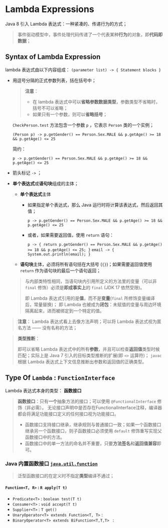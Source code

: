 # Lambda Expressions

Java 8 引入 Lambda 表达式：一种紧凑的、传递行为的方式；

> 事件驱动模型中，事件处理代码传递了一个代表某种**行为**的对象，即**代码即数据**；

## Syntax of Lambda Expression

lambda 表达式由以下内容组成： `(parameter list) -> { Statement blocks }`
* 用逗号分隔的正式参数列表，括在括号中；

    > **注意**：
    > 
    > * 在 lambda 表达式中可以**省略参数数据类型**，参数类型不省略时，括号不可以省略；
    > * 如果只有一个参数，则可以**省略括号**；

    `CheckPerson.test` 方法包含一个参数 `p` ，它表示 `Person` 类的一个实例；

    `(Person p) -> p.getGender() == Person.Sex.MALE && p.getAge() >= 18 && p.getAge() <= 25`

    简约：

    `p -> p.getGender() == Person.Sex.MALE && p.getAge() >= 18 && p.getAge() <= 25`

* 箭头标记 `->` ；

* **单个表达式**或**语句块**组成的主体；

    * **单个表达式**主体
     
        * 如果指定单个表达式，那么 Java 运行时将计算该表达式，然后返回其值；
     
            `p -> p.getGender() == Person.Sex.MALE && p.getAge() >= 18 && p.getAge() <= 25`
     
        * 或者，如果需要返回值，使用 `return` 语句：
     
            `p -> { return p.getGender() == Person.Sex.MALE && p.getAge() >= 18 && p.getAge() <= 25; }`
            `email -> { System.out.println(email); }`

    * **语句块**主体，必须将所有语句括在大括号 (`{}`)；如果需要返回值使用 `return` 作为语句块的最后一个语句返回；

    > 与内部类特性相同，当语句块内引用所定义的方法里的变量（可以非 `final` 修饰）必须是**即成事实上**的 `final` (JDK 17 依然受限)。
    > 
    > 即 Lambda 表达式引用的是**值**，而不是**变量**(`final` 所修饰变量编译后，常量替换)；
    > 即 Lambda 也被成为**闭包**：未赋值的变量与周边环境隔离起来，进而被绑定到一个特定的值。

> **注意**：
> Lambda 表达式看上去像方法声明；可以将 Lambda 表达式视为匿名方法 —— 没有名称的方法；

> **类型推断**：
> 
> 即可以省略 Lambda 表达式中的所有**参数**，并且可以检查**返回值**类型时候匹配；实际上是 Java 7 引入的目标类型推断的扩展(即 `<>` 运算符)； 
> `javac` 根据 Lambda 表达式上下文信息推断出参数和返回值的正确类型。

##  Type Of `Lambda` : `FunctionInterface`

Lambda 表达式本身的类型： **函数接口**

> **函数接口**：只有**一个**抽象方法的接口；可以使用 `@FunctionalInterface` 修饰（非必需）。
> 无论接口声明中是否存在FunctionalInterface注释，编译器都会将满足功能接口定义的任何接口视为功能接口。
> 
> * 函数接口支持接口继承，继承规则与普通接口一致；如果一个函数接口继承另一个函数接口，则子函数接口必须使用 `default` 修饰重写实现父函数接口中的方法。
> * 函数接口中的单一方法的命名并不重要，只要**方法签名**和**返回值兼容**即可。

### Java 内置函数接口 [`java.util.function`](https://docs.oracle.com/en/java/javase/17/docs/api/java.base/java/util/function/package-summary.html)

> 泛型函数接口的在定义时不指定**类型**编译不通过；

#### `Function<T, R>` : `R apply(T t)`



* `Predicate<T>` : `boolean test(T t)` 
* `Consumer<T>` : `void accept(T t)`
* `Supplier<T>` : `T get()`
* `UnaryOperator<T> extends Function<T, T>` : 
* `BinaryOperator<T> extends BiFunction<T,T,T> ` : 

